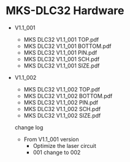 # MKS-DLC32 Hardware
- V1.1_001
  - MKS DLC32 V1.1_001 TOP.pdf
  - MKS DLC32 V1.1_001 BOTTOM.pdf
  - MKS DLC32 V1.1_001 PIN.pdf
  - MKS DLC32 V1.1_001 SCH.pdf
  - MKS DLC32 V1.1_001 SIZE.pdf
  
- V1.1_002
  - MKS DLC32 V1.1_002 TOP.pdf
  - MKS DLC32 V1.1_002 BOTTOM.pdf
  - MKS DLC32 V1.1_002 PIN.pdf
  - MKS DLC32 V1.1_002 SCH.pdf
  - MKS DLC32 V1.1_002 SIZE.pdf
  
  change log
  - From V1.1_001 version
    - Optimize the laser circuit 
	- 001 change to 002
